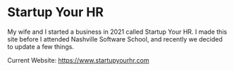 # Startup Your HR

My wife and I started a business in 2021 called Startup Your HR. I made this site before I attended Nashville Software School, and recently we decided to update a few things.

Current Website: https://www.startupyourhr.com
